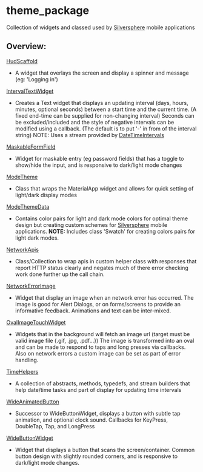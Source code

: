 # theme_package

Collection of widgets and classed used by [Silversphere](https://www.silversphere.com) mobile
applications

## Overview:

[HudScaffold](https://github.com/SilversphereInc/theme_package/blob/master/lib/src/hud_scaffold.dart)
- A widget that overlays the screen and display a spinner and message (eg: 'Logging in')

[IntervalTextWidget](https://github.com/GitHubStuff/theme_package/blob/develop/lib/src/interval_text_widget.dart)
- Creates a Text widget that displays an updating interval (days, hours, minutes, optional seconds) between
  a start time and the current time. (A fixed end-time can be supplied for non-changing interval)
  Seconds can be excluded/included and the style of negative intervals can be modified using a callback.
  (The default is to put '-' in from of the interval string)
  NOTE: Uses a stream provided by [DateTimeIntervals](https://github.com/GitHubStuff/theme_package/blob/develop/lib/src/time_helpers.dart)

[MaskableFormField](https://github.com/SilversphereInc/theme_package/blob/develop/lib/src/maskable_form_field.dart)
- Widget for maskable entry (eg password fields) that has a toggle to show/hide the input,
  and is responsive to dark/light mode changes
  
[ModeTheme](https://github.com/SilversphereInc/theme_package/blob/master/lib/src/mode_theme.dart) 
- Class that wraps the MaterialApp widget and allows for quick setting of light/dark display modes

[ModeThemeData](https://github.com/SilversphereInc/theme_package/blob/master/lib/src/mode_theme_data.dart)
- Contains color pairs for light and dark mode colors for optimal theme design but creating
  custom schemes for [Silversphere](https://www.silversphere.com) mobile applications.
  **NOTE:** Includes class 'Swatch' for creating colors pairs for light dark modes.

[NetworkApis](https://github.com/GitHubStuff/theme_package/blob/develop/lib/src/network_apis.dart)
- Class/Collection to wrap apis in custom helper class with responses that report HTTP status clearly
  and negates much of there error checking work done further up the call chain.

[NetworkErrorImage](https://github.com/GitHubStuff/theme_package/blob/develop/lib/src/network_error_image.dart)
- Widget that display an image when an network error has occurred. The image is good for Alert Dialogs, or
  on forms/screens to provide an informative feedback. Animations and text can be inter-mixed.

[OvalImageTouchWidget](https://github.com/GitHubStuff/theme_package/blob/develop/lib/src/oval_image_touch_widget.dart)
- Widgets that in the background will fetch an image url (target must be valid image file {.gif, .jpg, .pdf...})
  The image is transformed into an oval and can be made to respond to taps and long presses via callbacks.
  Also on network errors a custom image can be set as part of error handling.

[TimeHelpers](https://github.com/GitHubStuff/theme_package/blob/develop/lib/src/time_helpers.dart)
- A collection of abstracts, methods, typedefs, and stream builders that help date/time tasks and part of
  display for updating time intervals

[WideAnimatedButton](https://github.com/GitHubStuff/theme_package/blob/develop/lib/src/wide_animated_button.dart)
- Successor to WideButtonWidget, displays a button with subtle tap animation, and optional clock sound.
  Callbacks for KeyPress, DoubleTap, Tap, and LongPress

[WideButtonWidget](https://github.com/SilversphereInc/theme_package/blob/master/lib/src/wide_button_widget.dart)
- Widget that displays a button that scans the screen/container. Common button design with slightly
  rounded corners, and is responsive to dark/light mode changes.
